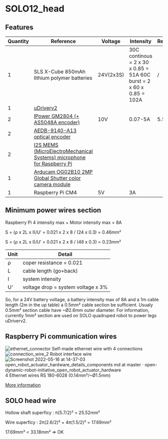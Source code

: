 # SOLO12_head

## Features
Quantity|Reference|Voltage|Intensity|Resistance|Detail
---|---|---|---|---|---|
1|SLS X-Cube 850mAh lithium polymer batteries|24V(2x3S)|30C continous = 2 x 30 x 0.85 = 51A 60C burst = 2 x 60 x 0.85 = 102A |/|[More informations of SOLO batteries](https://github.com/open-dynamic-robot-initiative/open_robot_actuator_hardware/blob/master/mechanics/quadruped_robot_12dof_v1.1/README.md#off-the-shelf-components)|
1|[uDriverv2](https://github.com/open-dynamic-robot-initiative/open_robot_actuator_hardware/tree/master/electronics/micro_driver_electronics)|
2|[IPower GM2804 (+ AS5048A encoder)](https://www.robotshop.com/ca/fr/moteur-cardan-ipower-gm2804-avec-encodeur-as5048a.html)|10V|0.07-5A|5.57Ω|Hollow shaft diameter|5.7mm ([IPower GM2804 Drawings](https://user-images.githubusercontent.com/103576080/168556596-d6f692c8-2cbd-48c1-b92e-5072b6c10471.jpg))|
2|[AEDB-9140-A13 optical encoder](https://fr.rs-online.com/web/p/codeurs/7967806)|
2|[I2S MEMS (MicroElectroMechanical Systems) microphone for Raspberry Pi]()|
1|[Arducam OG02B10 2MP Global Shutter color camera module](https://www.robotshop.com/eu/fr/module-camera-couleur-arducam-2mp-global-shutter-og02b10-pivariety.html)|
1 | Raspberry Pi CM4|5V|3A|

## Minimum power wires section
Raspberry Pi 4 intensity max + Motor intensity max = 8A

S = (ρ x 2L x I)/U’ = 0.021 x 2 x 8 / (24 x 0.3) = 0.46mm²

S = (ρ x 2L x I)/U’ = 0.021 x 2 x 8 / (48 x 0.3) = 0.23mm²

Unit | Detail |
--- | --- |
ρ | coper resistance = 0.021|
L | cable length (go+back)|
I | system intensity|
U' | voltage drop = system voltage x 3%|

So, for a 24V battery voltage, a battery intensity max of 8A and a 1m cable length (2m in the up table) a 0.5mm² cable section be sufficient. Usualy 0.5mm² section cable have ~Ø2.6mm outer diameter. For information, currently 1mm² section are used on SOLO quadruped robot to power legs uDriverv2.

## Raspberry Pi communication wires
![ethernet_connector](https://user-images.githubusercontent.com/103576080/168591434-17662cf1-bd75-4484-a176-0e60005cda20.png)
Self-made ethernet wire with 4 connections
![connection_wire_2](https://user-images.githubusercontent.com/103576080/168591920-0208964b-89a3-48ea-95b0-03c5cc778b7f.jpg)
Robot interface wire
![Screenshot 2022-05-16 at 14-37-03 open_robot_actuator_hardware_details_components md at master · open-dynamic-robot-initiative_open_robot_actuator_hardware](https://user-images.githubusercontent.com/103576080/168593933-6c000e5b-0e00-470e-8276-c44ba41003b3.png)
4 Ethernet wires RS 180-6028 (0.14mm²/~Ø1.5mm)

[More information](https://github.com/open-dynamic-robot-initiative/open_robot_actuator_hardware/blob/master/electronics/details/details_wiring.md#robot-interface-wire)

## SOLO head wire
Hollow shaft superficy : π(5.7/2)² = 25.52mm²

Wire superficy : 2π(2.6/2)² + 4π(1.5/2)² = 17.69mm²

17.69mm² < 33.18mm² => OK
